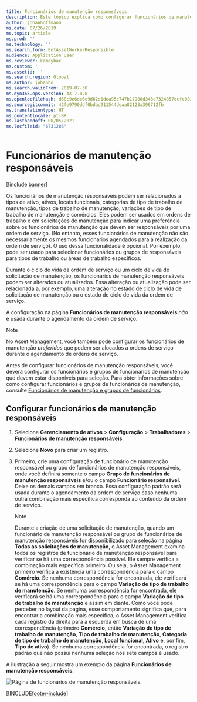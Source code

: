 ```yaml
---
title: Funcionários de manutenção responsáveis
description: Este tópico explica como configurar funcionários de manutenção responsáveis no Asset Management.
author: johanhoffmann
ms.date: 07/26/2019
ms.topic: article
ms.prod: ''
ms.technology: ''
ms.search.form: EntAssetWorkerResponsible
audience: Application User
ms.reviewer: kamaybac
ms.custom: ''
ms.assetid: ''
ms.search.region: Global
ms.author: johanho
ms.search.validFrom: 2019-07-30
ms.dyn365.ops.version: AX 7.0.0
ms.openlocfilehash: d68c9e6de6e9d62d1dea95c747b17900d343e7324857dcfc083d48e5c1006b0e
ms.sourcegitcommit: 42fe9790ddf0bdad911544deaa82123a396712fb
ms.translationtype: HT
ms.contentlocale: pt-BR
ms.lasthandoff: 08/05/2021
ms.locfileid: "6731286"
---
```

# <a name="responsible-maintenance-workers"></a>Funcionários de manutenção responsáveis

[!include [banner](../../includes/banner.md)]

 

Os funcionários de manutenção responsáveis podem ser relacionados a tipos de ativo, ativos, locais funcionais, categorias de tipo de trabalho de manutenção, tipos de trabalho de manutenção, variações de tipo de trabalho de manutenção e comércios. Eles podem ser usados em ordens de trabalho e em solicitações de manutenção para indicar uma preferência sobre os funcionários de manutenção que devem ser responsáveis por uma ordem de serviço. (No entanto, esses funcionários de manutenção não são necessariamente os mesmos funcionários agendados para a realização da ordem de serviço). O uso dessa funcionalidade é opcional. Por exemplo, pode ser usado para selecionar funcionários ou grupos de responsáveis para tipos de trabalho ou áreas de trabalho específicos.

Durante o ciclo de vida da ordem de serviço ou um ciclo de vida de solicitação de manutenção, os funcionários de manutenção responsáveis podem ser alterados ou atualizados. Essa alteração ou atualização pode ser relacionada a, por exemplo, uma alteração no estado de ciclo de vida de solicitação de manutenção ou o estado de ciclo de vida da ordem de serviço.

A configuração na página **Funcionários de manutenção responsáveis** *não* é usada durante o agendamento da ordem de serviço.

> [!NOTE]
> No Asset Management, você também pode configurar os funcionários de manutenção *preferidos* que podem ser alocados a ordens de serviço durante o agendamento de ordens de serviço.

Antes de configurar funcionários de manutenção responsáveis, você deverá configurar os funcionários e grupos de funcionários de manutenção que devem estar disponíveis para seleção. Para obter informações sobre como configurar funcionários e grupos de funcionários de manutenção, consulte [Funcionários de manutenção e grupos de funcionários](../setup-for-objects/workers-and-worker-groups.md).

## <a name="set-up-responsible-maintenance-workers"></a>Configurar funcionários de manutenção responsáveis

1. Selecione **Gerenciamento de ativos** \> **Configuração** \> **Trabalhadores** \> **Funcionários de manutenção responsáveis**.
2. Selecione **Novo** para criar um registro.
3. Primeiro, crie uma configuração de funcionário de manutenção responsável ou grupo de funcionários de manutenção responsáveis, onde você definirá somente o campo **Grupo de funcionários de manutenção responsáveis** e/ou o campo **Funcionário responsável**. Deixe os demais campos em branco. Essa configuração padrão será usada durante o agendamento da ordem de serviço caso nenhuma outra combinação mais específica corresponda ao conteúdo da ordem de serviço.

    > [!NOTE]
    > Durante a criação de uma solicitação de manutenção, quando um funcionário de manutenção responsável ou grupo de funcionários de manutenção responsáveis for disponibilizado para seleção na página **Todas as solicitações de manutenção**, o Asset Management examina todos os registros de funcionário de manutenção responsável para verificar se há uma correspondência possível. Ele sempre verifica a combinação mais específica primeiro. Ou seja, o Asset Management primeiro verifica a existência uma correspondência para o campo **Comércio**. Se nenhuma correspondência for encontrada, ele verificará se há uma correspondência para o campo **Variação de tipo de trabalho de manutenção**. Se nenhuma correspondência for encontrada, ele verificará se há uma correspondência para o campo **Variação de tipo de trabalho de manutenção** e assim em diante. Como você pode perceber no layout da página, esse comportamento significa que, para encontrar a combinação mais específica, o Asset Management verifica cada registro da direita para a esquerda em busca de uma correspondência (primeiro **Comércio**, então **Variação de tipo de trabalho de manutenção**, **Tipo de trabalho de manutenção**, **Categoria de tipo de trabalho de manutenção**, **Local funcional**, **Ativo** e, por fim, **Tipo de ativo**). Se nenhuma correspondência for encontrada, o registro padrão que não possui nenhuma seleção nos sete campos é usado.

A ilustração a seguir mostra um exemplo da página **Funcionários de manutenção responsáveis**.

![Página de funcionários de manutenção responsáveis.](media/08-setup-for-requests.png)


[!INCLUDE[footer-include](../../../includes/footer-banner.md)]